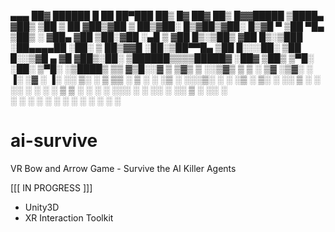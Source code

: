 ﻿
 ▄▄▄       ██▓     ██████  █    ██  ██▀███   ██▒   █▓ ██▓ ██▒   █▓▓█████ 
▒████▄    ▓██▒   ▒██    ▒  ██  ▓██▒▓██ ▒ ██▒▓██░   █▒▓██▒▓██░   █▒▓█   ▀ 
▒██  ▀█▄  ▒██▒   ░ ▓██▄   ▓██  ▒██░▓██ ░▄█ ▒ ▓██  █▒░▒██▒ ▓██  █▒░▒███   
░██▄▄▄▄██ ░██░     ▒   ██▒▓▓█  ░██░▒██▀▀█▄    ▒██ █░░░██░  ▒██ █░░▒▓█  ▄ 
 ▓█   ▓██▒░██░   ▒██████▒▒▒▒█████▓ ░██▓ ▒██▒   ▒▀█░  ░██░   ▒▀█░  ░▒████▒
 ▒▒   ▓▒█░░▓     ▒ ▒▓▒ ▒ ░░▒▓▒ ▒ ▒ ░ ▒▓ ░▒▓░   ░ ▐░  ░▓     ░ ▐░  ░░ ▒░ ░
  ▒   ▒▒ ░ ▒ ░   ░ ░▒  ░ ░░░▒░ ░ ░   ░▒ ░ ▒░   ░ ░░   ▒ ░   ░ ░░   ░ ░  ░
  ░   ▒    ▒ ░   ░  ░  ░   ░░░ ░ ░   ░░   ░      ░░   ▒ ░     ░░     ░   
      ░  ░ ░           ░     ░        ░           ░   ░        ░     ░  ░
                                                 ░            ░          


# ai-survive
VR Bow and Arrow Game - Survive the AI Killer Agents

[[[ IN PROGRESS ]]]

- Unity3D
- XR Interaction Toolkit
